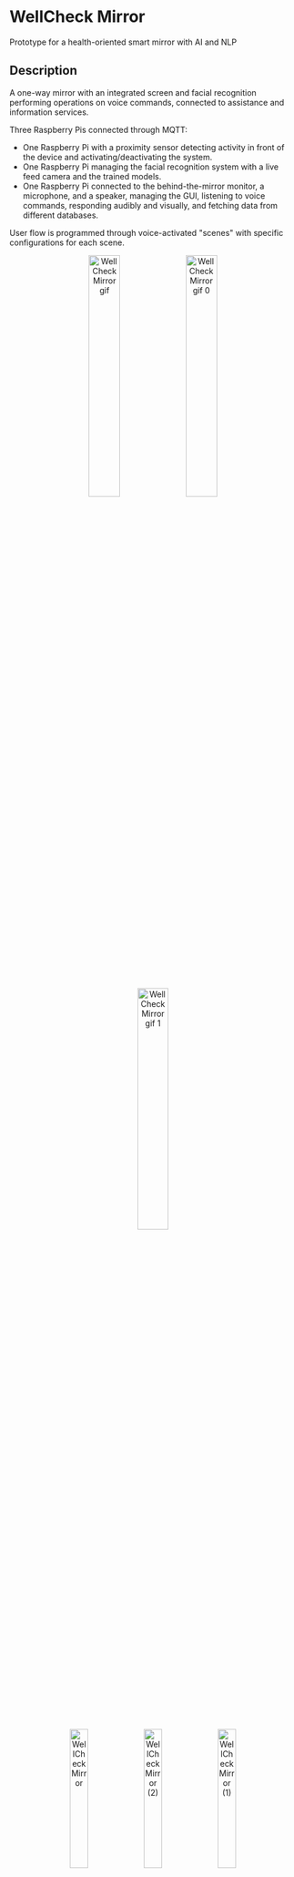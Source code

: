 # WellCheck Mirror
Prototype for a health-oriented smart mirror with AI and NLP

## Description
A one-way mirror with an integrated screen and facial recognition performing operations on voice commands, connected to assistance and information services.

Three Raspberry Pis connected through MQTT:
- One Raspberry Pi with a proximity sensor detecting activity in front of the device and activating/deactivating the system.
- One Raspberry Pi managing the facial recognition system with a live feed camera and the trained models.
- One Raspberry Pi connected to the behind-the-mirror monitor, a microphone, and a speaker, managing the GUI, listening to voice commands, responding audibly and visually, and fetching data from different databases.

User flow is programmed through voice-activated "scenes" with specific configurations for each scene.



<p align="center">
 <img src="https://github.com/guibros/WellCheckMirror/assets/116329812/52880d63-e1c4-4aee-8d10-4faac67776b9" alt="WellCheckMirror gif" width="33%">  <img src="https://github.com/guibros/WellCheckMirror/assets/116329812/36d8c9b7-9dc4-44e4-800a-a10ad14c15af" alt="WellCheckMirror gif 0" width="33%">  <img src="https://github.com/guibros/WellCheckMirror/assets/116329812/abc25ece-f084-4091-a12e-6b1bdbfe3fa1" alt="WellCheckMirror gif 1" width="33%"> 
</p>
<p align="center">
 <img src="https://github.com/guibros/WellCheckMirror/assets/116329812/8f4a3988-75a6-4d64-aae8-ca553818141a" alt="WellCheckMirror" width="25%">  <img src="https://github.com/guibros/WellCheckMirror/assets/116329812/d2e58b47-2507-4b9d-b175-5c7e3bf4b074" alt="WellCheckMirror (2)" width="25%">  <img src="https://github.com/guibros/WellCheckMirror/assets/116329812/906856c9-2035-449a-bbe3-34fd34185b58" alt="WellCheckMirror (1)" width="25%"> 
</p>


<br>
      
## Base Functions
- User detection
- Facial recognition
- Voice recognition
- Text-to-speech
- Graphical interface
- Wireless network connection
- MQTT network connection
- MongoDB database connection
- Sentiment analysis
- Time and date
- Current weather
- Weather forecasts
- Appointment schedule
- Activity schedules
- Address book consultation
- Consultation of the medical resources directory

## Hardware
- Microphone
- Speaker
- Screen
- Camera
- Proximity ultrasound sensor
- Three Raspberry Pis
- One-way mirror
- Custom-built MDF frame
- Switch

### Languages
Python

### Libraries/Modules
- _Artificial Intelligence_: Vader (sentiment analysis), Google Text To Speech (text-to-speech), SpeechRecognition (speech recognition), Fuzzywuzzy (intent classification), OpenCV (facial recognition)
- _IoT Communication_: Paho.MQTT (MQTT protocol)
- _Database_: PyMongo (MongoDB protocol)
- _Graphical User Interface_: Kivy (window display module)
- _Sensors_: RPi.GPIO (Raspberry Pi in/out board), Picamera (camera sensor for Raspberry Pi)

<br>
  
**This project was conceptualized, researched, programmed, and built in december 2022/january 2023 by Guillaume Brossard and Philip Louis.**

